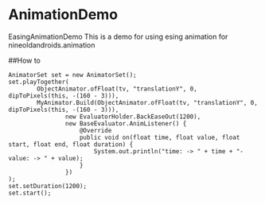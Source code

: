 # AnimationDemo
EasingAnimationDemo
This is a demo 
for using esing animation for nineoldandroids.animation

##How to
```
AnimatorSet set = new AnimatorSet();
set.playTogether(
		ObjectAnimator.ofFloat(tv, "translationY", 0, dipToPixels(this, -(160 - 3))),
		MyAnimator.Build(ObjectAnimator.ofFloat(tv, "translationY", 0, dipToPixels(this, -(160 - 3))),
				new EvaluatorHolder.BackEaseOut(1200),
				new BaseEvaluator.AnimListener() {
					@Override
					public void on(float time, float value, float start, float end, float duration) {
						System.out.println("time: -> " + time + "-value: -> " + value);
					}
				})
);
set.setDuration(1200);
set.start();
```
